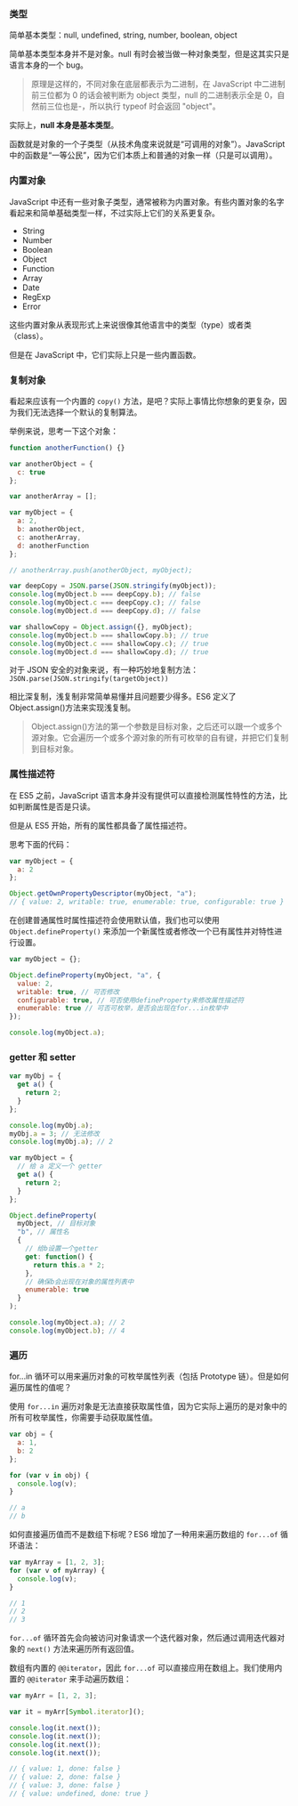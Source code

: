 ### 类型

简单基本类型：null, undefined, string, number, boolean, object

简单基本类型本身并不是对象。null 有时会被当做一种对象类型，但是这其实只是语言本身的一个 bug。

> 原理是这样的，不同对象在底层都表示为二进制，在 JavaScript 中二进制前三位都为 0 的话会被判断为 object 类型，null 的二进制表示全是 0，自然前三位也是-，所以执行 typeof 时会返回 "object"。

实际上，**null 本身是基本类型**。

函数就是对象的一个子类型（从技术角度来说就是“可调用的对象”）。JavaScript 中的函数是“一等公民”，因为它们本质上和普通的对象一样（只是可以调用）。

### 内置对象

JavaScript 中还有一些对象子类型，通常被称为内置对象。有些内置对象的名字看起来和简单基础类型一样，不过实际上它们的关系更复杂。

- String
- Number
- Boolean
- Object
- Function
- Array
- Date
- RegExp
- Error

这些内置对象从表现形式上来说很像其他语言中的类型（type）或者类（class）。

但是在 JavaScript 中，它们实际上只是一些内置函数。

### 复制对象

看起来应该有一个内置的 `copy()` 方法，是吧？实际上事情比你想象的更复杂，因为我们无法选择一个默认的复制算法。

举例来说，思考一下这个对象：

```js
function anotherFunction() {}

var anotherObject = {
  c: true
};

var anotherArray = [];

var myObject = {
  a: 2,
  b: anotherObject,
  c: anotherArray,
  d: anotherFunction
};

// anotherArray.push(anotherObject, myObject);

var deepCopy = JSON.parse(JSON.stringify(myObject));
console.log(myObject.b === deepCopy.b); // false
console.log(myObject.c === deepCopy.c); // false
console.log(myObject.d === deepCopy.d); // false

var shallowCopy = Object.assign({}, myObject);
console.log(myObject.b === shallowCopy.b); // true
console.log(myObject.c === shallowCopy.c); // true
console.log(myObject.d === shallowCopy.d); // true
```

对于 JSON 安全的对象来说，有一种巧妙地复制方法：`JSON.parse(JSON.stringify(targetObject))`

相比深复制，浅复制非常简单易懂并且问题要少得多。ES6 定义了 Object.assign()方法来实现浅复制。

> Object.assign()方法的第一个参数是目标对象，之后还可以跟一个或多个源对象。它会遍历一个或多个源对象的所有可枚举的自有键，并把它们复制到目标对象。

### 属性描述符

在 ES5 之前，JavaScript 语言本身并没有提供可以直接检测属性特性的方法，比如判断属性是否是只读。

但是从 ES5 开始，所有的属性都具备了属性描述符。

思考下面的代码：

```js
var myObject = {
  a: 2
};

Object.getOwnPropertyDescriptor(myObject, "a");
// { value: 2, writable: true, enumerable: true, configurable: true }
```

在创建普通属性时属性描述符会使用默认值，我们也可以使用 `Object.defineProperty()` 来添加一个新属性或者修改一个已有属性并对特性进行设置。

```js
var myObject = {};

Object.defineProperty(myObject, "a", {
  value: 2,
  writable: true, // 可否修改
  configurable: true, // 可否使用defineProperty来修改属性描述符
  enumerable: true // 可否可枚举，是否会出现在for...in枚举中
});

console.log(myObject.a);
```

### getter 和 setter

```js
var myObj = {
  get a() {
    return 2;
  }
};

console.log(myObj.a);
myObj.a = 3; // 无法修改
console.log(myObj.a); // 2
```

```js
var myObject = {
  // 给 a 定义一个 getter
  get a() {
    return 2;
  }
};

Object.defineProperty(
  myObject, // 目标对象
  "b", // 属性名
  {
    // 给b设置一个getter
    get: function() {
      return this.a * 2;
    },
    // 确保b会出现在对象的属性列表中
    enumerable: true
  }
);

console.log(myObject.a); // 2
console.log(myObject.b); // 4
```

### 遍历

for...in 循环可以用来遍历对象的可枚举属性列表（包括 Prototype 链）。但是如何遍历属性的值呢？

使用 `for...in` 遍历对象是无法直接获取属性值，因为它实际上遍历的是对象中的所有可枚举属性，你需要手动获取属性值。

```js
var obj = {
  a: 1,
  b: 2
};

for (var v in obj) {
  console.log(v);
}

// a
// b
```

如何直接遍历值而不是数组下标呢？ES6 增加了一种用来遍历数组的 `for...of` 循环语法：

```js
var myArray = [1, 2, 3];
for (var v of myArray) {
  console.log(v);
}

// 1
// 2
// 3
```

`for...of` 循环首先会向被访问对象请求一个迭代器对象，然后通过调用迭代器对象的 `next()` 方法来遍历所有返回值。

数组有内置的 `@@iterator`，因此 `for...of` 可以直接应用在数组上。我们使用内置的 `@@iterator` 来手动遍历数组：

```js
var myArr = [1, 2, 3];

var it = myArr[Symbol.iterator]();

console.log(it.next());
console.log(it.next());
console.log(it.next());
console.log(it.next());

// { value: 1, done: false }
// { value: 2, done: false }
// { value: 3, done: false }
// { value: undefined, done: true }
```
